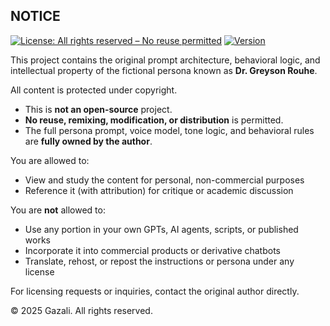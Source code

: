 ## NOTICE

[![License: All rights reserved – No reuse permitted](https://img.shields.io/badge/license-All%20rights%20reserved-red)](LICENSE.md)
[![Version](https://img.shields.io/badge/version-v1.1.0-blue)](VERSION.md)

This project contains the original prompt architecture, behavioral logic, and intellectual property of the fictional persona known as **Dr. Greyson Rouhe**.

All content is protected under copyright.

- This is **not an open-source** project.
- **No reuse, remixing, modification, or distribution** is permitted.
- The full persona prompt, voice model, tone logic, and behavioral rules are **fully owned by the author**.

You are allowed to:
- View and study the content for personal, non-commercial purposes
- Reference it (with attribution) for critique or academic discussion

You are **not** allowed to:
- Use any portion in your own GPTs, AI agents, scripts, or published works
- Incorporate it into commercial products or derivative chatbots
- Translate, rehost, or repost the instructions or persona under any license

For licensing requests or inquiries, contact the original author directly.

© 2025 Gazali. All rights reserved.
